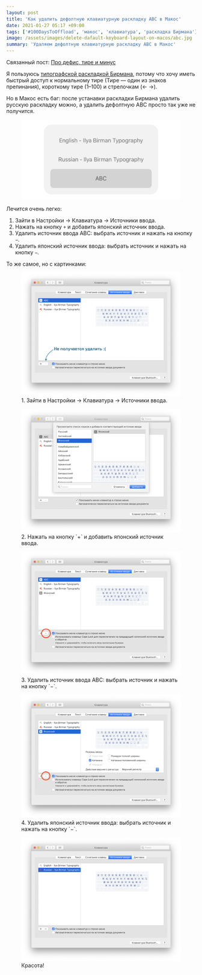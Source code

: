 ```yaml
---
layout: post
title: 'Как удалить дефолтную клавиатурную раскладку ABC в Макос'
date: 2021-01-27 05:17 +09:00
tags: ['#100DaysToOffload', 'макос', 'клавиатура', 'раскладка Бирмана']
image: /assets/images/delete-dafault-keyboard-layout-on-macos/abc.jpg
summary: 'Удаляем дефолтную клавиатурную раскладку ABC в Макос'
---
```


<aside>
  Связанный пост: <a href="/dashes">Про дефис, тире и минус</a>
</aside>

Я пользуюсь [типографской раскладкой Бирмана](https://ilyabirman.ru/projects/typography-layout/), потому что хочу иметь быстрый доступ к нормальному тире (Тире — один из знаков препинания), короткому тире (1–100) и стрелочкам (← →).

Но в Макос есть баг: после устанавки раскладки Бирмана удалить русскую раскладку можно, а удалить дефолтную ABC просто так уже не получится.

<figure>
  <img src="/assets/images/delete-dafault-keyboard-layout-on-macos/abc.jpg" alt="Раскладка ABC в меню выбора раскладки в macOS" data-action="zoom">
</figure>

Лечится очень легко:

1. Зайти в Настройки → Клавиатура → Источники ввода.
2. Нажать на кнопку `+` и добавить японский источник ввода.
3. Удалить источник ввода ABC: выбрать источник и нажать на кнопку `−`.
4. Удалить японский источник ввода: выбрать источник и нажать на кнопку `−`.

То же самое, но с картинками:

<figure>
  <img src="/assets/images/delete-dafault-keyboard-layout-on-macos/1.png" alt="Раскладка ABC в меню выбора раскладки в macOS" data-action="zoom">
  <figcaption>1. Зайти в Настройки → Клавиатура → Источники ввода.</figcaption>
</figure>

<figure>
  <img src="/assets/images/delete-dafault-keyboard-layout-on-macos/2.png" alt="Раскладка ABC в меню выбора раскладки в macOS" data-action="zoom">
  <figcaption>2. Нажать на кнопку `+` и добавить японский источник ввода.</figcaption>
</figure>

<figure>
  <img src="/assets/images/delete-dafault-keyboard-layout-on-macos/3.png" alt="Раскладка ABC в меню выбора раскладки в macOS" data-action="zoom">
  <figcaption>3. Удалить источник ввода ABC: выбрать источник и нажать на кнопку `−`.</figcaption>
</figure>

<figure>
  <img src="/assets/images/delete-dafault-keyboard-layout-on-macos/4.png" alt="Раскладка ABC в меню выбора раскладки в macOS" data-action="zoom">
  <figcaption>4. Удалить японский источник ввода: выбрать источник и нажать на кнопку `−`.</figcaption>
</figure>

<figure>
  <img src="/assets/images/delete-dafault-keyboard-layout-on-macos/5.png" alt="Раскладка ABC в меню выбора раскладки в macOS" data-action="zoom">
  <figcaption>Красота!</figcaption>
</figure>
